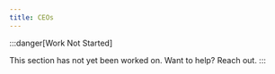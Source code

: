 ```yaml
---
title: CEOs
---
```


:::danger[Work Not Started]

This section has not yet been worked on. Want to help? Reach out.
:::